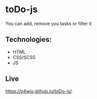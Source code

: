 # toDo-js
You can add, remove you tasks or filter it

## Technologies:

- HTML
- CSS/SCSS
- JS

## Live

https://p4wix.github.io/toDo-js/.
